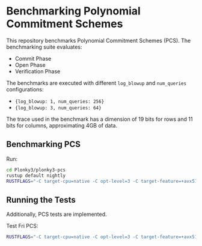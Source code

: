 # Benchmarking Polynomial Commitment Schemes
This repository benchmarks Polynomial Commitment Schemes (PCS). The benchmarking suite evaluates:
- Commit Phase
- Open Phase
- Verification Phase

The benchmarks are executed with different `log_blowup` and `num_queries` configurations:
- `{log_blowup: 1, num_queries: 256}`
- `{log_blowup: 3, num_queries: 64}`

The trace used in the benchmark has a dimension of 19 bits for rows and 11 bits for columns, approximating 4GB of data.


## Benchmarking PCS
Run:
```bash
cd Plonky3/plonky3-pcs 
rustup default nightly
RUSTFLAGS="-C target-cpu=native -C opt-level=3 -C target-feature=+avx512f" cargo +nightly bench --features "nightly-features" --features parallel
```

## Running the Tests
Additionally, PCS tests are implemented.

Test Fri PCS:
```bash
RUSTFLAGS="-C target-cpu=native -C opt-level=3 -C target-feature=+avx512f" cargo +nightly test --release --features "nightly-features"  --features parallel
```
